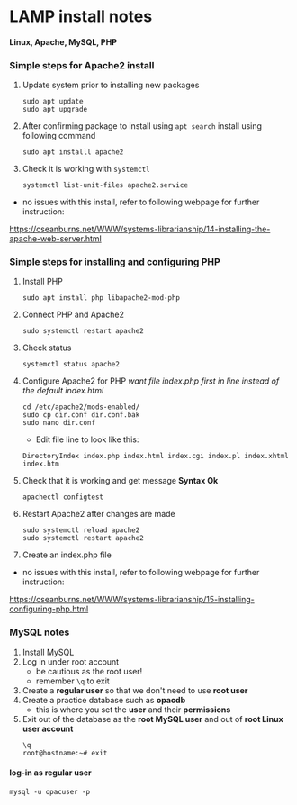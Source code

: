 # LAMP install notes

#### Linux, Apache, MySQL, PHP

### Simple steps for Apache2 install

1. Update system prior to installing new packages
	```
	sudo apt update
	sudo apt upgrade
	```
2. After confirming package to install using `apt search` install using following command
	```
	sudo apt installl apache2
	```
3. Check it is working with `systemctl`
	```
	systemctl list-unit-files apache2.service
	```
*  no issues with this install, refer to following webpage for further instruction:

https://cseanburns.net/WWW/systems-librarianship/14-installing-the-apache-web-server.html

### Simple steps for installing and configuring PHP

1. Install PHP
	```
	sudo apt install php libapache2-mod-php
	```
2. Connect PHP and Apache2
	```
	sudo systemctl restart apache2
	```
3. Check status
	```
	systemctl status apache2
	```
4. Configure Apache2 for PHP *want file index.php first in line instead of the default index.html*
	```
	cd /etc/apache2/mods-enabled/
	sudo cp dir.conf dir.conf.bak
	sudo nano dir.conf
	```
	- Edit file line to look like this:
	```
	DirectoryIndex index.php index.html index.cgi index.pl index.xhtml index.htm
	```
5. Check that it is working and get message **Syntax Ok**
	```
	apachectl configtest
	```
6. Restart Apache2 after changes are made
	```
	sudo systemctl reload apache2
	sudo systemctl restart apache2
	```
7. Create an index.php file
	
* no issues with this install, refer to following webpage for further instruction:

https://cseanburns.net/WWW/systems-librarianship/15-installing-configuring-php.html

### MySQL notes

1. Install MySQL
2. Log in under root account
	- be cautious as the root user!
	- remember `\q` to exit
3. Create a **regular user** so that we don't need to use **root user**
4. Create a practice database such as **opacdb**
	- this is where you set the **user** and their **permissions**
5. Exit out of the database as the **root MySQL user** and out of **root Linux user account**
	```
	\q
	root@hostname:~# exit
	```
#### log-in as regular user
```
mysql -u opacuser -p
```
